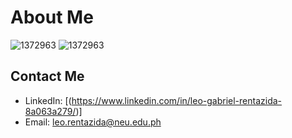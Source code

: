 # About Me
![1372963](https://www.codewars.com/users/Doc-Leo/badges/large)
![1372963](https://github.com/user-attachments/assets/240330f1-031c-4622-99c7-e1d40f69d892)



## Contact Me

- LinkedIn: [(https://www.linkedin.com/in/leo-gabriel-rentazida-8a063a279/)]
- Email: leo.rentazida@neu.edu.ph
